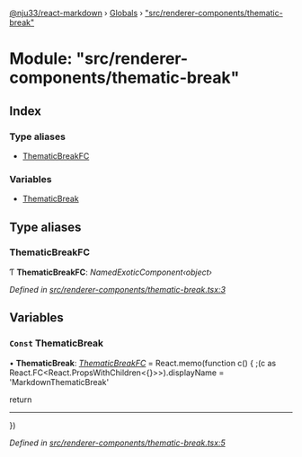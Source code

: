 [@nju33/react-markdown](../README.md) › [Globals](../globals.md) › ["src/renderer-components/thematic-break"](_src_renderer_components_thematic_break_.md)

# Module: "src/renderer-components/thematic-break"

## Index

### Type aliases

* [ThematicBreakFC](_src_renderer_components_thematic_break_.md#thematicbreakfc)

### Variables

* [ThematicBreak](_src_renderer_components_thematic_break_.md#const-thematicbreak)

## Type aliases

###  ThematicBreakFC

Ƭ **ThematicBreakFC**: *NamedExoticComponent‹object›*

*Defined in [src/renderer-components/thematic-break.tsx:3](https://github.com/nju33/react-markdown/blob/52ced5e/src/renderer-components/thematic-break.tsx#L3)*

## Variables

### `Const` ThematicBreak

• **ThematicBreak**: *[ThematicBreakFC](_src_renderer_components_thematic_break_.md#thematicbreakfc)* = React.memo(function c() {
  ;(c as React.FC<React.PropsWithChildren<{}>>).displayName =
    'MarkdownThematicBreak'

  return <hr className="md__thematic-break" />
})

*Defined in [src/renderer-components/thematic-break.tsx:5](https://github.com/nju33/react-markdown/blob/52ced5e/src/renderer-components/thematic-break.tsx#L5)*
